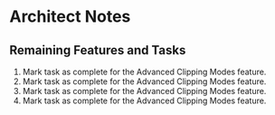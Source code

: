 # Architect Notes

## Remaining Features and Tasks
1. Mark task as complete for the Advanced Clipping Modes feature.
2. Mark task as complete for the Advanced Clipping Modes feature.
3. Mark task as complete for the Advanced Clipping Modes feature.
4. Mark task as complete for the Advanced Clipping Modes feature.
